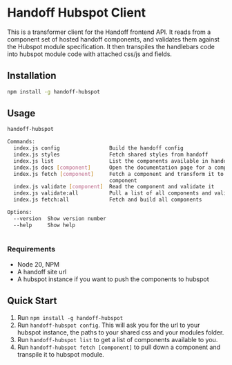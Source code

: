 # Handoff Hubspot Client

This is a transformer client for the Handoff frontend API. It reads from a
component set of hosted handoff components, and validates them against the
Hubspot module specification. It then transpiles the handlebars code into
hubspot module code with attached css/js and fields.


## Installation

```bash
npm install -g handoff-hubspot
```

## Usage

```bash
handoff-hubspot 

Commands:
  index.js config                Build the handoff config
  index.js styles                Fetch shared styles from handoff
  index.js list                  List the components available in handoff
  index.js docs [component]      Open the documentation page for a component
  index.js fetch [component]     Fetch a component and transform it to a hubspot
                                 component
  index.js validate [component]  Read the component and validate it
  index.js validate:all          Pull a list of all components and validate them
  index.js fetch:all             Fetch and build all components

Options:
  --version  Show version number                                       [boolean]
  --help     Show help                                                 [boolean]
  
```



### Requirements

- Node 20, NPM
- A handoff site url
- A hubspot instance if you want to push the components to hubspot

## Quick Start


1. Run `npm install -g handoff-hubspot`
2. Run `handoff-hubspot config`. This will ask you for the url to your hubspot
   instance, the paths to your shared css and your modules folder.
3. Run `handoff-hubspot list` to get a list of components available to you.
4. Run `handoff-hubspot fetch [component]` to pull down a component and transpile
   it to hubspot module.
